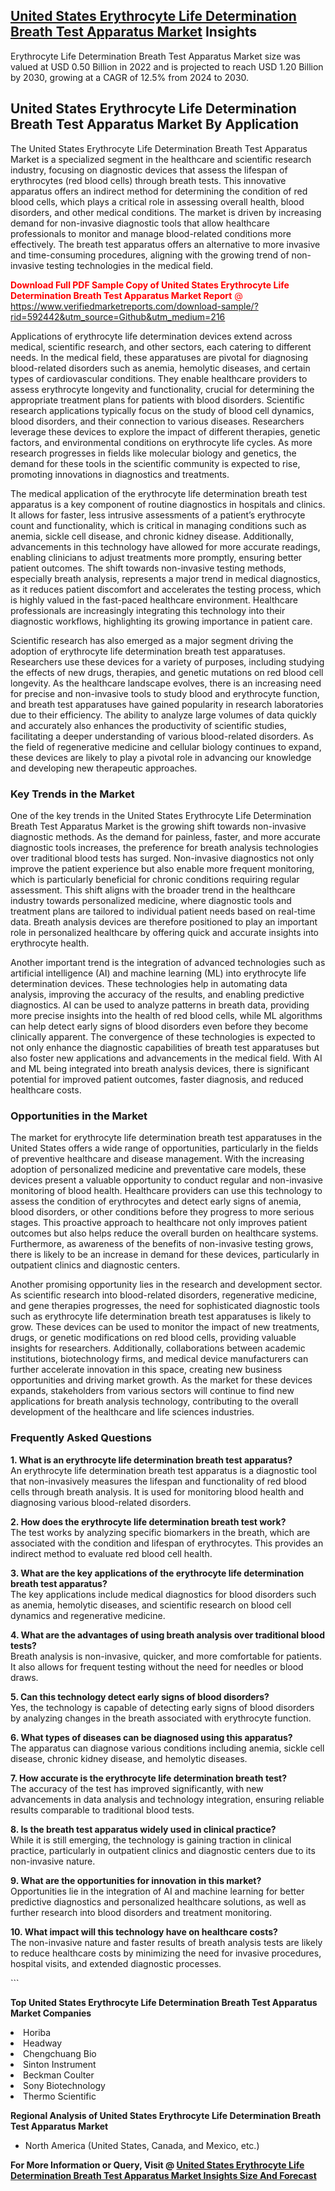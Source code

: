 <h2><a href="https://www.verifiedmarketreports.com/download-sample/?rid=592442&amp;utm_source=Github&amp;utm_medium=216" target="_blank">United States Erythrocyte Life Determination Breath Test Apparatus Market</a> Insights</h2><p>Erythrocyte Life Determination Breath Test Apparatus Market size was valued at USD 0.50 Billion in 2022 and is projected to reach USD 1.20 Billion by 2030, growing at a CAGR of 12.5% from 2024 to 2030.</p><p><h2>United States Erythrocyte Life Determination Breath Test Apparatus Market By Application</h2><p>The United States Erythrocyte Life Determination Breath Test Apparatus Market is a specialized segment in the healthcare and scientific research industry, focusing on diagnostic devices that assess the lifespan of erythrocytes (red blood cells) through breath tests. This innovative apparatus offers an indirect method for determining the condition of red blood cells, which plays a critical role in assessing overall health, blood disorders, and other medical conditions. The market is driven by increasing demand for non-invasive diagnostic tools that allow healthcare professionals to monitor and manage blood-related conditions more effectively. The breath test apparatus offers an alternative to more invasive and time-consuming procedures, aligning with the growing trend of non-invasive testing technologies in the medical field.<p><span class=""><span style="color: #ff0000;"><strong>Download Full PDF Sample Copy of United States Erythrocyte Life Determination Breath Test Apparatus Market Report</strong> @ </span><a href="https://www.verifiedmarketreports.com/download-sample/?rid=592442&amp;utm_source=Github&amp;utm_medium=216" target="_blank">https://www.verifiedmarketreports.com/download-sample/?rid=592442&amp;utm_source=Github&amp;utm_medium=216</a></span></p></p><p>Applications of erythrocyte life determination devices extend across medical, scientific research, and other sectors, each catering to different needs. In the medical field, these apparatuses are pivotal for diagnosing blood-related disorders such as anemia, hemolytic diseases, and certain types of cardiovascular conditions. They enable healthcare providers to assess erythrocyte longevity and functionality, crucial for determining the appropriate treatment plans for patients with blood disorders. Scientific research applications typically focus on the study of blood cell dynamics, blood disorders, and their connection to various diseases. Researchers leverage these devices to explore the impact of different therapies, genetic factors, and environmental conditions on erythrocyte life cycles. As more research progresses in fields like molecular biology and genetics, the demand for these tools in the scientific community is expected to rise, promoting innovations in diagnostics and treatments.<p>The medical application of the erythrocyte life determination breath test apparatus is a key component of routine diagnostics in hospitals and clinics. It allows for faster, less intrusive assessments of a patient’s erythrocyte count and functionality, which is critical in managing conditions such as anemia, sickle cell disease, and chronic kidney disease. Additionally, advancements in this technology have allowed for more accurate readings, enabling clinicians to adjust treatments more promptly, ensuring better patient outcomes. The shift towards non-invasive testing methods, especially breath analysis, represents a major trend in medical diagnostics, as it reduces patient discomfort and accelerates the testing process, which is highly valued in the fast-paced healthcare environment. Healthcare professionals are increasingly integrating this technology into their diagnostic workflows, highlighting its growing importance in patient care.<p>Scientific research has also emerged as a major segment driving the adoption of erythrocyte life determination breath test apparatuses. Researchers use these devices for a variety of purposes, including studying the effects of new drugs, therapies, and genetic mutations on red blood cell longevity. As the healthcare landscape evolves, there is an increasing need for precise and non-invasive tools to study blood and erythrocyte function, and breath test apparatuses have gained popularity in research laboratories due to their efficiency. The ability to analyze large volumes of data quickly and accurately also enhances the productivity of scientific studies, facilitating a deeper understanding of various blood-related disorders. As the field of regenerative medicine and cellular biology continues to expand, these devices are likely to play a pivotal role in advancing our knowledge and developing new therapeutic approaches.<h3>Key Trends in the Market</h3><p>One of the key trends in the United States Erythrocyte Life Determination Breath Test Apparatus Market is the growing shift towards non-invasive diagnostic methods. As the demand for painless, faster, and more accurate diagnostic tools increases, the preference for breath analysis technologies over traditional blood tests has surged. Non-invasive diagnostics not only improve the patient experience but also enable more frequent monitoring, which is particularly beneficial for chronic conditions requiring regular assessment. This shift aligns with the broader trend in the healthcare industry towards personalized medicine, where diagnostic tools and treatment plans are tailored to individual patient needs based on real-time data. Breath analysis devices are therefore positioned to play an important role in personalized healthcare by offering quick and accurate insights into erythrocyte health.<p>Another important trend is the integration of advanced technologies such as artificial intelligence (AI) and machine learning (ML) into erythrocyte life determination devices. These technologies help in automating data analysis, improving the accuracy of the results, and enabling predictive diagnostics. AI can be used to analyze patterns in breath data, providing more precise insights into the health of red blood cells, while ML algorithms can help detect early signs of blood disorders even before they become clinically apparent. The convergence of these technologies is expected to not only enhance the diagnostic capabilities of breath test apparatuses but also foster new applications and advancements in the medical field. With AI and ML being integrated into breath analysis devices, there is significant potential for improved patient outcomes, faster diagnosis, and reduced healthcare costs.<h3>Opportunities in the Market</h3><p>The market for erythrocyte life determination breath test apparatuses in the United States offers a wide range of opportunities, particularly in the fields of preventive healthcare and disease management. With the increasing adoption of personalized medicine and preventative care models, these devices present a valuable opportunity to conduct regular and non-invasive monitoring of blood health. Healthcare providers can use this technology to assess the condition of erythrocytes and detect early signs of anemia, blood disorders, or other conditions before they progress to more serious stages. This proactive approach to healthcare not only improves patient outcomes but also helps reduce the overall burden on healthcare systems. Furthermore, as awareness of the benefits of non-invasive testing grows, there is likely to be an increase in demand for these devices, particularly in outpatient clinics and diagnostic centers.<p>Another promising opportunity lies in the research and development sector. As scientific research into blood-related disorders, regenerative medicine, and gene therapies progresses, the need for sophisticated diagnostic tools such as erythrocyte life determination breath test apparatuses is likely to grow. These devices can be used to monitor the impact of new treatments, drugs, or genetic modifications on red blood cells, providing valuable insights for researchers. Additionally, collaborations between academic institutions, biotechnology firms, and medical device manufacturers can further accelerate innovation in this space, creating new business opportunities and driving market growth. As the market for these devices expands, stakeholders from various sectors will continue to find new applications for breath analysis technology, contributing to the overall development of the healthcare and life sciences industries.<h3>Frequently Asked Questions</h3><p><strong>1. What is an erythrocyte life determination breath test apparatus?</strong><br>An erythrocyte life determination breath test apparatus is a diagnostic tool that non-invasively measures the lifespan and functionality of red blood cells through breath analysis. It is used for monitoring blood health and diagnosing various blood-related disorders.</p><p><strong>2. How does the erythrocyte life determination breath test work?</strong><br>The test works by analyzing specific biomarkers in the breath, which are associated with the condition and lifespan of erythrocytes. This provides an indirect method to evaluate red blood cell health.</p><p><strong>3. What are the key applications of the erythrocyte life determination breath test apparatus?</strong><br>The key applications include medical diagnostics for blood disorders such as anemia, hemolytic diseases, and scientific research on blood cell dynamics and regenerative medicine.</p><p><strong>4. What are the advantages of using breath analysis over traditional blood tests?</strong><br>Breath analysis is non-invasive, quicker, and more comfortable for patients. It also allows for frequent testing without the need for needles or blood draws.</p><p><strong>5. Can this technology detect early signs of blood disorders?</strong><br>Yes, the technology is capable of detecting early signs of blood disorders by analyzing changes in the breath associated with erythrocyte function.</p><p><strong>6. What types of diseases can be diagnosed using this apparatus?</strong><br>The apparatus can diagnose various conditions including anemia, sickle cell disease, chronic kidney disease, and hemolytic diseases.</p><p><strong>7. How accurate is the erythrocyte life determination breath test?</strong><br>The accuracy of the test has improved significantly, with new advancements in data analysis and technology integration, ensuring reliable results comparable to traditional blood tests.</p><p><strong>8. Is the breath test apparatus widely used in clinical practice?</strong><br>While it is still emerging, the technology is gaining traction in clinical practice, particularly in outpatient clinics and diagnostic centers due to its non-invasive nature.</p><p><strong>9. What are the opportunities for innovation in this market?</strong><br>Opportunities lie in the integration of AI and machine learning for better predictive diagnostics and personalized healthcare solutions, as well as further research into blood disorders and treatment monitoring.</p><p><strong>10. What impact will this technology have on healthcare costs?</strong><br>The non-invasive nature and faster results of breath analysis tests are likely to reduce healthcare costs by minimizing the need for invasive procedures, hospital visits, and extended diagnostic processes.</p>```</p><p><strong>Top United States Erythrocyte Life Determination Breath Test Apparatus Market Companies</strong></p><div data-test-id=""><p><li>Horiba</li><li> Headway</li><li> Chengchuang Bio</li><li> Sinton Instrument</li><li> Beckman Coulter</li><li> Sony Biotechnology</li><li> Thermo Scientific</li></p><div><strong>Regional Analysis of&nbsp;United States Erythrocyte Life Determination Breath Test Apparatus Market</strong></div><ul><li dir="ltr"><p dir="ltr">North America&nbsp;(United States, Canada, and Mexico, etc.)</p></li></ul><p><strong>For More Information or Query, Visit @&nbsp;</strong><strong><a href="https://www.verifiedmarketreports.com/product/erythrocyte-life-determination-breath-test-apparatus-market/?utm_source=Github&amp;utm_medium=216" target="_blank">United States Erythrocyte Life Determination Breath Test Apparatus Market Insights Size And Forecast</a></strong></p></div>

